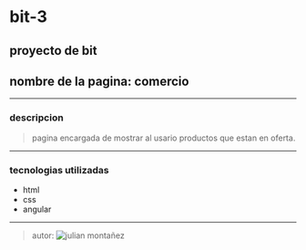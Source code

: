 # bit-3

## proyecto de bit

## nombre de la pagina: comercio
---

### descripcion

> pagina encargada de mostrar al usario productos que estan en oferta.
---

### tecnologias utilizadas

* html
* css
* angular
---

> autor: ![julian montañez](https://github.com/julian-montanez)
